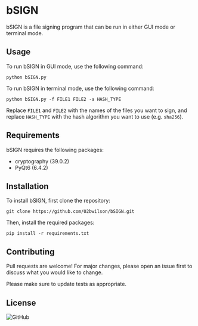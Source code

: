 # bSIGN

bSIGN is a file signing program that can be run in either GUI mode or terminal mode.

## Usage

To run bSIGN in GUI mode, use the following command:

```python bSIGN.py```


To run bSIGN in terminal mode, use the following command:

```python bSIGN.py -f FILE1 FILE2 -a HASH_TYPE```


Replace `FILE1` and `FILE2` with the names of the files you want to sign, and replace `HASH_TYPE` with the hash algorithm you want to use (e.g. `sha256`).

## Requirements

bSIGN requires the following packages:

- cryptography (39.0.2)
- PyQt6 (6.4.2)

## Installation

To install bSIGN, first clone the repository:

```git clone https://github.com/02bwilson/bSIGN.git```

Then, install the required packages:

```pip install -r requirements.txt```


## Contributing

Pull requests are welcome! For major changes, please open an issue first to discuss what you would like to change.

Please make sure to update tests as appropriate.

## License
![GitHub](https://img.shields.io/github/license/02bwilson/bSIGN)



